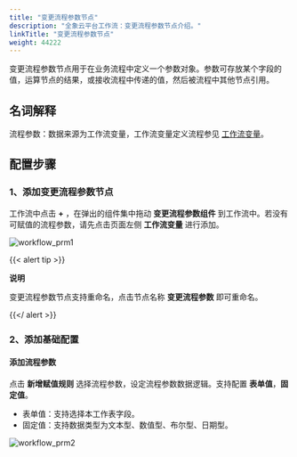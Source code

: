 ```yaml
---
title: "变更流程参数节点"
description: "全象云平台工作流：变更流程参数节点介绍。"
linkTitle: "变更流程参数节点"
weight: 44222
---
```


变更流程参数节点用于在业务流程中定义一个参数对象。参数可存放某个字段的值，运算节点的结果，或接收流程中传递的值，然后被流程中其他节点引用。

## 名词解释

流程参数：数据来源为工作流变量，工作流变量定义流程参见 [工作流变量](https://github.com/quanxiang-cloud/website/blob/main/content/zh/docs/manual/workflow/variables.md)。



## 配置步骤

### 1、添加变更流程参数节点

工作流中点击 **+** ，在弹出的组件集中拖动 **变更流程参数组件** 到工作流中。若没有可赋值的流程参数，请先点击页面左侧 **工作流变量** 进行添加。

![workflow_prm1](https://raw.githubusercontent.com/quanxiang-cloud/website/main/static/images/zh/docs/manual/workflow/workflow_prm1.png)

{{< alert tip >}}

**说明**

变更流程参数节点支持重命名，点击节点名称 **变更流程参数** 即可重命名。

{{</ alert >}}

### 2、添加基础配置

#### 添加流程参数

点击 **新增赋值规则** 选择流程参数，设定流程参数数据逻辑。支持配置 **表单值**，**固定值**。

- 表单值：支持选择本工作表字段。
- 固定值：支持数据类型为文本型、数值型、布尔型、日期型。

![workflow_prm2](https://raw.githubusercontent.com/quanxiang-cloud/website/main/static/images/zh/docs/manual/workflow/workflow_prm2.png)









